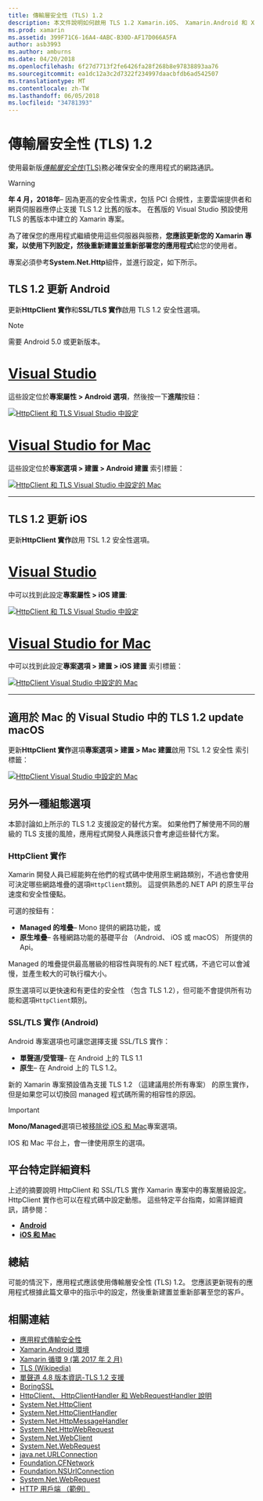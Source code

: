 ```yaml
---
title: 傳輸層安全性 (TLS) 1.2
description: 本文件說明如何啟用 TLS 1.2 Xamarin.iOS、 Xamarin.Android 和 Xamarin.Mac 專案。 它會示範如何執行這項操作的 Visual Studio 2017 和 Visual Studio for mac。
ms.prod: xamarin
ms.assetid: 399F71C6-16A4-4ABC-B30D-AF17D066A5FA
author: asb3993
ms.author: amburns
ms.date: 04/20/2018
ms.openlocfilehash: 6f27d7713f2fe6426fa28f268b8e97838893aa76
ms.sourcegitcommit: ea1dc12a3c2d7322f234997daacbfdb6ad542507
ms.translationtype: MT
ms.contentlocale: zh-TW
ms.lasthandoff: 06/05/2018
ms.locfileid: "34781393"
---
```

# <a name="transport-layer-security-tls-12"></a>傳輸層安全性 (TLS) 1.2

使用最新版[_傳輸層安全性_(TLS)](https://en.wikipedia.org/wiki/Transport_Layer_Security)務必確保安全的應用程式的網路通訊。

> [!WARNING]
> **年 4 月，2018年**– 因為更高的安全性需求，包括 PCI 合規性，主要雲端提供者和網頁伺服器應停止支援 TLS 1.2 比舊的版本。  在舊版的 Visual Studio 預設使用 TLS 的舊版本中建立的 Xamarin 專案。
>
> 為了確保您的應用程式繼續使用這些伺服器與服務，**您應該更新您的 Xamarin 專案，以使用下列設定，然後重新建置並重新部署您的應用程式**給您的使用者。

專案必須參考**System.Net.Http**組件，並進行設定，如下所示。

## <a name="update-android-to-tls-12"></a>TLS 1.2 更新 Android

更新**HttpClient 實作**和**SSL/TLS 實作**啟用 TLS 1.2 安全性選項。

> [!NOTE]
> 需要 Android 5.0 或更新版本。

# <a name="visual-studiotabwindows"></a>[Visual Studio](#tab/windows)

這些設定位於**專案屬性 > Android 選項**，然後按一下**進階**按鈕：

[![HttpClient 和 TLS Visual Studio 中設定](transport-layer-security-images/android-win-sml.png)](transport-layer-security-images/android-win.png#lightbox)

# <a name="visual-studio-for-mactabmacos"></a>[Visual Studio for Mac](#tab/macos)

這些設定位於**專案選項 > 建置 > Android 建置** 索引標籤：

[![HttpClient 和 TLS Visual Studio 中設定的 Mac](transport-layer-security-images/android-mac-sml.png)](transport-layer-security-images/android-mac.png#lightbox)

-----

## <a name="update-ios-to-tls-12"></a>TLS 1.2 更新 iOS

更新**HttpClient 實作**啟用 TSL 1.2 安全性選項。

# <a name="visual-studiotabwindows"></a>[Visual Studio](#tab/windows)

中可以找到此設定**專案屬性 > iOS 建置**:

[![HttpClient 和 TLS Visual Studio 中設定](transport-layer-security-images/ios-win-sml.png)](transport-layer-security-images/ios-win.png#lightbox)

# <a name="visual-studio-for-mactabmacos"></a>[Visual Studio for Mac](#tab/macos)

中可以找到此設定**專案選項 > 建置 > iOS 建置** 索引標籤：

[![HttpClient Visual Studio 中設定的 Mac](transport-layer-security-images/ios-mac-sml.png)](transport-layer-security-images/ios-mac.png#lightbox)

-----

## <a name="update-macos-to-tls-12-in-visual-studio-for-mac"></a>適用於 Mac 的 Visual Studio 中的 TLS 1.2 update macOS

更新**HttpClient 實作**選項**專案選項 > 建置 > Mac 建置**啟用 TSL 1.2 安全性 索引標籤：

[![HttpClient Visual Studio 中設定的 Mac](transport-layer-security-images/macos-mac-sml.png)](transport-layer-security-images/macos-mac.png#lightbox)

## <a name="alternative-configuration-options"></a>另外一種組態選項

本節討論如上所示的 TLS 1.2 支援設定的替代方案。
如果他們了解使用不同的層級的 TLS 支援的風險，應用程式開發人員應該只會考慮這些替代方案。

### <a name="httpclient-implementation"></a>HttpClient 實作

Xamarin 開發人員已經能夠在他們的程式碼中使用原生網路類別，不過也會使用可決定哪些網路堆疊的選項`HttpClient`類別。 這提供熟悉的.NET API 的原生平台速度和安全性優點。

可選的按鈕有：

- **Managed 的堆疊**– Mono 提供的網路功能，或
- **原生堆疊**– 各種網路功能的基礎平台 （Android、 iOS 或 macOS） 所提供的 Api。

Managed 的堆疊提供最高層級的相容性與現有的.NET 程式碼，不過它可以會減慢，並產生較大的可執行檔大小。

原生選項可以更快速和有更佳的安全性 （包含 TLS 1.2），但可能不會提供所有功能和選項`HttpClient`類別。

### <a name="ssltls-implementation-android"></a>SSL/TLS 實作 (Android)

Android 專案選項也可讓您選擇支援 SSL/TLS 實作：

- **單聲道/受管理**– 在 Android 上的 TLS 1.1
- **原生**– 在 Android 上的 TLS 1.2。

新的 Xamarin 專案預設值為支援 TLS 1.2 （這建議用於所有專案） 的原生實作，但是如果您可以切換回 managed 程式碼所需的相容性的原因。

> [!IMPORTANT]
> **Mono/Managed**選項已被[移除從 iOS 和 Mac](https://developer.xamarin.com/releases/ios/xamarin.ios_10/xamarin.ios_10.8/)專案選項。
>
> IOS 和 Mac 平台上，會一律使用原生的選項。

## <a name="platform-specific-details"></a>平台特定詳細資料

上述的摘要說明 HttpClient 和 SSL/TLS 實作 Xamarin 專案中的專案層級設定。 HttpClient 實作也可以在程式碼中設定動態。 這些特定平台指南，如需詳細資訊，請參閱：

- [**Android**](~/android/app-fundamentals/http-stack.md)
- [**iOS 和 Mac**](~/cross-platform/macios/http-stack.md)


## <a name="summary"></a>總結

可能的情況下，應用程式應該使用傳輸層安全性 (TLS) 1.2。
您應該更新現有的應用程式根據此篇文章中的指示中的設定，然後重新建置並重新部署至您的客戶。

## <a name="related-links"></a>相關連結

- [應用程式傳輸安全性](~/ios/app-fundamentals/ats.md)
- [Xamarin.Android 環境](~/android/deploy-test/environment.md)
- [Xamarin 循環 9 (第 2017 年 2 月)](https://releases.xamarin.com/stable-release-cycle-9/)
- [TLS (Wikipedia)](https://en.wikipedia.org/wiki/Transport_Layer_Security)
- [單聲道 4.8 版本資訊-TLS 1.2 支援](http://www.mono-project.com/docs/about-mono/releases/4.8.0/#tls-12-support)
- [BoringSSL](https://boringssl.googlesource.com/boringssl/)
- [HttpClient、 HttpClientHandler 和 WebRequestHandler 說明](https://blogs.msdn.microsoft.com/henrikn/2012/08/07/httpclient-httpclienthandler-and-webrequesthandler-explained/)
- [System.Net.HttpClient](https://msdn.microsoft.com/library/system.net.http.httpclient(v=vs.118).aspx)
- [System.Net.HttpClientHandler](https://msdn.microsoft.com/library/system.net.http.httpclienthandler(v=vs.118).aspx)
- [System.Net.HttpMessageHandler](https://msdn.microsoft.com/library/system.net.http.httpmessagehandler(v=vs.118).aspx)
- [System.Net.HttpWebRequest](https://msdn.microsoft.com/library/system.net.httpwebrequest(v=vs.110).aspx)
- [System.Net.WebClient](https://msdn.microsoft.com/library/system.net.webclient(v=vs.110).aspx)
- [System.Net.WebRequest](https://msdn.microsoft.com/library/system.net.webrequest(v=vs.110).aspx)
- [java.net.URLConnection](http://developer.android.com/reference/java/net/URLConnection.html)
- [Foundation.CFNetwork](https://developer.xamarin.com/api/type/CoreFoundation.CFNetwork/)
- [Foundation.NSUrlConnection](https://developer.xamarin.com/api/type/Foundation.NSUrlConnection/)
- [System.Net.WebRequest](https://msdn.microsoft.com/library/system.net.webrequest(v=vs.110).aspx)
- [HTTP 用戶端 （範例）](https://developer.xamarin.com/samples/monotouch/HttpClient/)
